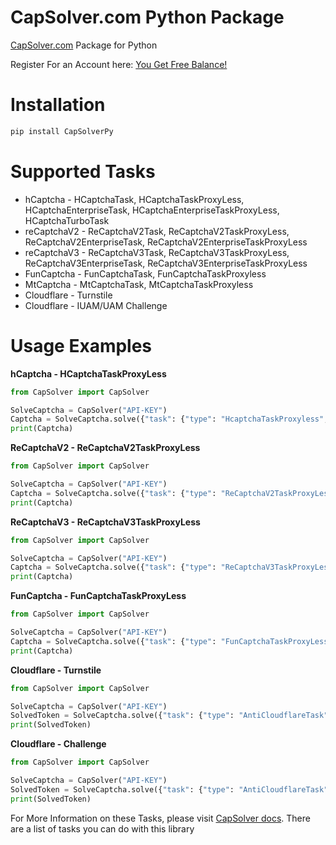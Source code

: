 # CapSolver.com Python Package
[CapSolver.com](https://capsolver.com) Package for Python

Register For an Account here: [You Get Free Balance!](https://dashboard.capsolver.com/passport/register?inviteCode=RDIXzCKSntoQ)

# Installation
```bash
pip install CapSolverPy
```

# Supported Tasks
* hCaptcha - HCaptchaTask, HCaptchaTaskProxyLess, HCaptchaEnterpriseTask, HCaptchaEnterpriseTaskProxyLess, HCaptchaTurboTask
* reCaptchaV2 - ReCaptchaV2Task, ReCaptchaV2TaskProxyLess, ReCaptchaV2EnterpriseTask, ReCaptchaV2EnterpriseTaskProxyLess
* reCaptchaV3 - ReCaptchaV3Task, ReCaptchaV3TaskProxyLess, ReCaptchaV3EnterpriseTask, ReCaptchaV3EnterpriseTaskProxyLess
* FunCaptcha - FunCaptchaTask, FunCaptchaTaskProxyless
* MtCaptcha - MtCaptchaTask, MtCaptchaTaskProxyless
* Cloudflare - Turnstile
* Cloudflare - IUAM/UAM Challenge 

# Usage Examples
**hCaptcha - HCaptchaTaskProxyLess**
```python
from CapSolver import CapSolver

SolveCaptcha = CapSolver("API-KEY")
Captcha = SolveCaptcha.solve({"task": {"type": "HcaptchaTaskProxyless", "websiteKey": "a5f74b19-9e45-40e0-b45d-47ff91b7a6c2","websiteURL": "https://accounts.hcaptcha.com/demo"}})
print(Captcha)
```
**ReCaptchaV2 - ReCaptchaV2TaskProxyLess**
```python
from CapSolver import CapSolver

SolveCaptcha = CapSolver("API-KEY")
Captcha = SolveCaptcha.solve({"task": {"type": "ReCaptchaV2TaskProxyLess", "websiteKey": "6Le-wvkSAAAAAPBMRTvw0Q4Muexq9bi0DJwx_mJ-","websiteURL": "https://www.google.com/recaptcha/api2/demo"}})
print(Captcha)
```
**ReCaptchaV3 - ReCaptchaV3TaskProxyLess**
```python
from CapSolver import CapSolver

SolveCaptcha = CapSolver("API-KEY")
Captcha = SolveCaptcha.solve({"task": {"type": "ReCaptchaV3TaskProxyLess", "websiteKey": "6Le-wvkSAAAAAPBMRTvw0Q4Muexq9bi0DJwx_mJ-","websiteURL": "https://www.google.com/recaptcha/api2/demo", "pageAction": "login", "minScore": 0.7}})
print(Captcha)
```
**FunCaptcha - FunCaptchaTaskProxyLess**
```python
from CapSolver import CapSolver

SolveCaptcha = CapSolver("API-KEY")
Captcha = SolveCaptcha.solve({"task": {"type": "FunCaptchaTaskProxyLess", "websitePublicKey": "","websiteURL": ""}})
print(Captcha)
```
**Cloudflare - Turnstile**
```python
from CapSolver import CapSolver

SolveCaptcha = CapSolver("API-KEY")
SolvedToken = SolveCaptcha.solve({"task": {"type": "AntiCloudflareTask", "websiteURL": "https://peet.ws/turnstile-test/non-interactive.html","websiteKey": "0x4AAAAAAABS7vwvV6VFfMcD", "metadata": {"type": "turnstile"}, "proxy": "user:pass@ip:port"}})
print(SolvedToken)
```
**Cloudflare - Challenge**
```python
from CapSolver import CapSolver

SolveCaptcha = CapSolver("API-KEY")
SolvedToken = SolveCaptcha.solve({"task": {"type": "AntiCloudflareTask", "websiteURL": "https://minecraftpocket-servers.com/login/", "html": "<your challenge html source code>", "metadata": {"type": "challenge"}, "proxy": "user:pass@ip:port"}})
print(SolvedToken)
```

For More Information on these Tasks, please visit [CapSolver docs](https://docs.capsolver.com/guide/getting-started.html). There are a list of tasks you can do with this library
